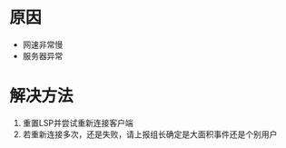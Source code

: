 <!-- TITLE: 故障 20010001 与服务器通信异常 -->
<!-- SUBTITLE: 本错误属于天翼校园客户端错误-->

# 原因

- 网速非常慢
- 服务器异常

# 解决方法

1. 重置LSP并尝试重新连接客户端
2. 若重新连接多次，还是失败，请上报组长确定是大面积事件还是个别用户